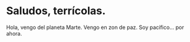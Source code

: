 # Saludos, terrícolas.
Hola, vengo del planeta Marte.
Vengo en zon de paz.
Soy pacífico... por ahora.